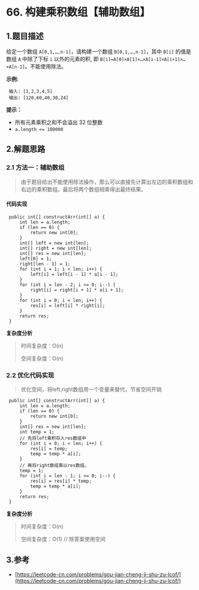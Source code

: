 # 66. 构建乘积数组【辅助数组】

## 1.题目描述

给定一个数组 `A[0,1,…,n-1]`，请构建一个数组 `B[0,1,…,n-1]`，其中 `B[i]` 的值是数组 `A` 中除了下标 `i` 以外的元素的积, 即 `B[i]=A[0]×A[1]×…×A[i-1]×A[i+1]×…×A[n-1]`。不能使用除法。

**示例:**

```text
 输入: [1,2,3,4,5]
 输出: [120,60,40,30,24]
```

**提示：**

* 所有元素乘积之和不会溢出 32 位整数
* `a.length <= 100000`

## 2.解题思路

### 2.1 方法一：辅助数组

> 由于题目给出不能使用除法操作，那么可以直接先计算出左边的乘积数组和右边的乘积数组。最后将两个数组相乘得出最终结果。

#### 代码实现

```text
 public int[] constructArr(int[] a) {
     int len = a.length;
     if (len == 0) {
         return new int[0];
     }
     int[] left = new int[len];
     int[] right = new int[len];
     int[] res = new int[len];
     left[0] = 1;
     right[len - 1] = 1;
     for (int i = 1; i < len; i++) {
         left[i] = left[i - 1] * a[i - 1];
     }
     for (int i = len - 2; i >= 0; i--) {
         right[i] = right[i + 1] * a[i + 1];
     }
     for (int i = 0; i < len; i++) {
         res[i] = left[i] * right[i];
     }
     return res;
 }
```

**复杂度分析**

> 时间复杂度：O\(n\)
>
> 空间复杂度：O\(n\)

### 2.2 优化代码实现

> 优化空间，将left,right数组用一个变量来替代，节省空间开销

```text
 public int[] constructArr(int[] a) {
     int len = a.length;
     if (len == 0) {
         return new int[0];
     }
     int[] res = new int[len];
     int temp = 1;
     // 先将left乘积存入res数组中
     for (int i = 0; i < len; i++) {
         res[i] = temp;
         temp = temp * a[i];
     }
     // 再将right数组乘以res数组。
     temp = 1;
     for (int i = len - 1; i >= 0; i--) {
         res[i] = res[i] * temp;
         temp = temp * a[i];
     }
     return res;
 }
```

**复杂度分析**

> 时间复杂度：O\(n\)
>
> 空间复杂度：O\(1\) // 除答案使用空间

## 3.参考

* [https://leetcode-cn.com/problems/gou-jian-cheng-ji-shu-zu-lcof/](https://leetcode-cn.com/problems/gou-jian-cheng-ji-shu-zu-lcof/)

